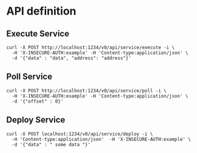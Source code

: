 # API definition

## Execute Service

```
curl -X POST http://localhost:1234/v0/api/service/execute -i \
  -H 'X-INSECURE-AUTH:example' -H 'Content-type:application/json' \
  -d '{"data" : "data", "address": "address"}'
```

## Poll Service

```
curl -X POST http://localhost:1234/v0/api/service/poll -i \
  -H 'X-INSECURE-AUTH:example' -H 'Content-type:application/json' \
  -d '{"offset" : 0}'
```

## Deploy Service

```
curl -X POST localhost:1234/v0/api/service/deploy -i \
  -H 'Content-type:application/json'  -H 'X-INSECURE-AUTH:example' \
  -d '{"data" : " some data "}'
```
